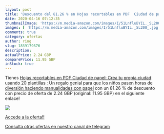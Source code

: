 ```yaml
---
layout: post
title: 'Descuento del 81.26 % en Hojas recortables en PDF  Ciudad de pape'
date: 2020-04-16 07:12:35
thumbnailImage: 'https://m.media-amazon.com/images/I/51LnfluBYIL._SL200_.jpg'
images: [ 'https://m.media-amazon.com/images/I/51LnfluBYIL._SL200_.jpg' ]
comments: true
category: ofertas
author: ring
slug: 1839179376
description:
actualPrice: 2.24 GBP
comparePrice: 11.95 GBP
inStock: true
---
```


Tienes [Hojas recortables en PDF  Ciudad de papel: Crea tu propia ciudad usando 20 plantillas : Un regalo genial para que los niños pasen horas de diversión haciendo manualidades con papel](https://www.amazon.com/dp/1839179376/?tag=redken08-20) con un 81.26 % de descuento con precio de oferta de 2.24 GBP (original: 11.95 GBP) en el siguiente enlace!

[![](https://m.media-amazon.com/images/I/51LnfluBYIL._SL200_.jpg)](https://www.amazon.com/dp/1839179376/?tag=redken08-20)

[Accede a la oferta!!](https://www.amazon.com/dp/1839179376/?tag=redken08-20)

[Consulta otras ofertas en nuestro canal de telegram](https://t.me/s/ofertas25)
